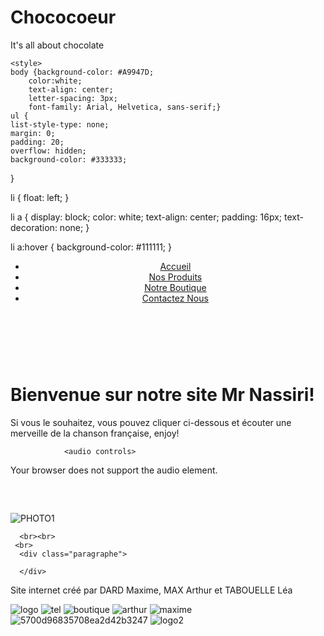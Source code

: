 # Chococoeur
It's all about chocolate


<!DOCTYPE html>
<html>
   <head>
	   <meta charset="utf-8">
      <title>Chococoeur - Accueil</title>
 
	<style>
	body {background-color: #A9947D;
		color:white;
		text-align: center;
		letter-spacing: 3px;
		font-family: Arial, Helvetica, sans-serif;}
    ul {
    list-style-type: none;
    margin: 0;
    padding: 20;
    overflow: hidden;
    background-color: #333333;
}

li {
    float: left;
}

li a {
    display: block;
    color: white;
    text-align: center;
    padding: 16px;
    text-decoration: none;
}

li a:hover {
    background-color: #111111;
}
	</style>
	   </head>
	<body>
           <header><ul>
               <li><a href="accueil.html">Accueil</a></li>
               <li><a href="produits.html">Nos Produits</a></li>
               <li><a href="boutique.html">Notre Boutique</a></li>
               <li><a href="contacteznous.html">Contactez Nous</a></li>
            </ul>
		</header>
<br>
<br>
		<h1>Bienvenue sur notre site Mr Nassiri!</h1>
		<p> Si vous le souhaitez, vous pouvez cliquer ci-dessous et écouter une merveille de la chanson française, enjoy!</p>
		
				<audio controls>
  <source src="Chaudcacao-AnnieCordy.mp3" type="audio/mpeg">
Your browser does not support the audio element.
</audio>
		<br>
      <img src="logo2.jpg" style="padding-top:60px;" alt="PHOTO1"> 
      
      <br><br>
	 <br>
      <div class="paragraphe">
         
      </div>
 <footer> Site internet créé par DARD Maxime, MAX Arthur et TABOUELLE Léa</footer>  </body>
</html>

![logo](https://user-images.githubusercontent.com/33747274/33562569-e0a3b304-d915-11e7-9c38-f3d9a79144ac.png)
![tel](https://user-images.githubusercontent.com/33747274/33562576-e4b2e500-d915-11e7-8a6c-fd5958c71cdc.png)
![boutique](https://user-images.githubusercontent.com/33747274/33562578-e5b86704-d915-11e7-8680-221648af2dd3.jpg)
![arthur](https://user-images.githubusercontent.com/33747274/33562592-ed20667c-d915-11e7-989b-977c9647d914.jpg)
![maxime](https://user-images.githubusercontent.com/33747274/33562594-ee35a284-d915-11e7-9463-42ee9e8a4f8b.jpg)
![5700d96835708ea2d42b3247](https://user-images.githubusercontent.com/33747274/33562601-f0934a0e-d915-11e7-8e82-fbd1d662548a.jpg)
![logo2](https://user-images.githubusercontent.com/33747274/33562603-f187d042-d915-11e7-8b1f-2c90ee2cbb83.jpg)




